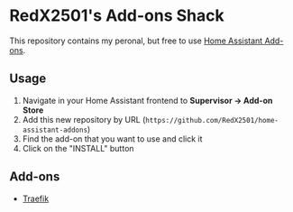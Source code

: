 # RedX2501's Add-ons Shack

This repository contains my peronal, but free to use [Home Assistant Add-ons](https://www.home-assistant.io/addons/).

## Usage

1. Navigate in your Home Assistant frontend to __Supervisor -> Add-on Store__
2. Add this new repository by URL (`https://github.com/RedX2501/home-assistant-addons`)
3. Find the add-on that you want to use and click it
4. Click on the "INSTALL" button

## Add-ons

* [Traefik](traefik/README.md)
